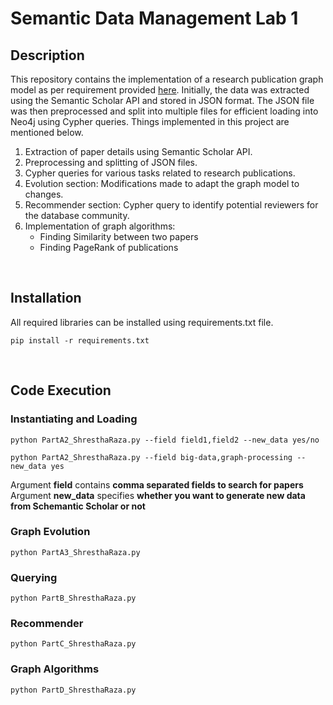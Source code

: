 # Semantic Data Management Lab 1

## Description 
This repository contains the implementation of a research publication graph model as per requirement provided [here](https://github.com/SonyShrestha/SDM_Lab1/blob/main/property-graphs.pdf). Initially, the data was extracted using the Semantic Scholar API and stored in JSON format. The JSON file was then preprocessed and split into multiple files for efficient loading into Neo4j using Cypher queries. Things implemented in this project are mentioned below.
1. Extraction of paper details using Semantic Scholar API.
2. Preprocessing and splitting of JSON files.
3. Cypher queries for various tasks related to research publications.
4. Evolution section: Modifications made to adapt the graph model to changes.
5. Recommender section: Cypher query to identify potential reviewers for the database community.
6. Implementation of graph algorithms:
    - Finding Similarity between two papers
    - Finding PageRank of publications

<br>

## Installation 
All required libraries can be installed using requirements.txt file.
```
pip install -r requirements.txt
```
<br>

## Code Execution 

### Instantiating and Loading
```
python PartA2_ShresthaRaza.py --field field1,field2 --new_data yes/no
```

```
python PartA2_ShresthaRaza.py --field big-data,graph-processing --new_data yes
```

Argument **field** contains **comma separated fields to search for papers** <br>
Argument **new_data** specifies **whether you want to generate new data from Schemantic Scholar or not**

###  Graph Evolution
```
python PartA3_ShresthaRaza.py
```

### Querying
```
python PartB_ShresthaRaza.py
```

### Recommender
```
python PartC_ShresthaRaza.py
```

###  Graph Algorithms
```
python PartD_ShresthaRaza.py
```
